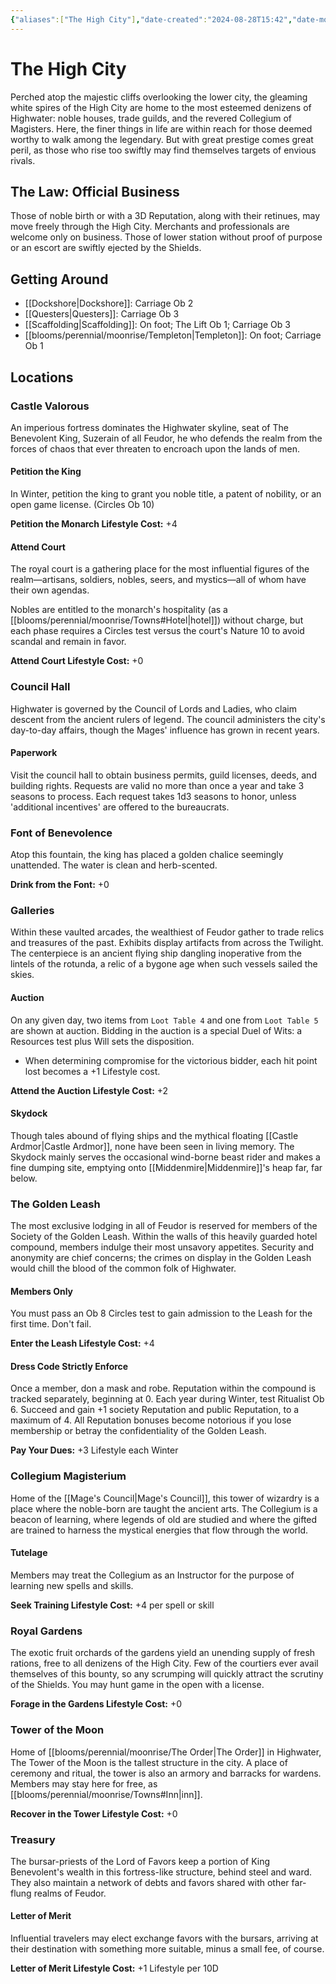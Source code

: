```yaml
---
{"aliases":["The High City"],"date-created":"2024-08-28T15:42","date-modified":"2024-08-29T12:03","dg-publish":true,"tags":["moonrise"],"title":"The High City","dg-path":"moonrise/The High City.md","permalink":"/moonrise/the-high-city/","dgPassFrontmatter":true}
---
```



# The High City

Perched atop the majestic cliffs overlooking the lower city, the gleaming white spires of the High City are home to the most esteemed denizens of Highwater: noble houses, trade guilds, and the revered Collegium of Magisters. Here, the finer things in life are within reach for those deemed worthy to walk among the legendary. But with great prestige comes great peril, as those who rise too swiftly may find themselves targets of envious rivals.

## The Law: Official Business

Those of noble birth or with a 3D Reputation, along with their retinues, may move freely through the High City. Merchants and professionals are welcome only on business. Those of lower station without proof of purpose or an escort are swiftly ejected by the Shields.

## Getting Around

- [[Dockshore\|Dockshore]]: Carriage Ob 2
- [[Questers\|Questers]]: Carriage Ob 3
- [[Scaffolding\|Scaffolding]]: On foot; The Lift Ob 1; Carriage Ob 3
- [[blooms/perennial/moonrise/Templeton\|Templeton]]: On foot; Carriage Ob 1

## Locations

### Castle Valorous

An imperious fortress dominates the Highwater skyline, seat of The Benevolent King, Suzerain of all Feudor, he who defends the realm from the forces of chaos that ever threaten to encroach upon the lands of men.

#### Petition the King

In Winter, petition the king to grant you noble title, a patent of nobility, or an open game license. (Circles Ob 10)

**Petition the Monarch Lifestyle Cost:** +4

#### Attend Court

The royal court is a gathering place for the most influential figures of the realm—artisans, soldiers, nobles, seers, and mystics—all of whom have their own agendas.

Nobles are entitled to the monarch's hospitality (as a [[blooms/perennial/moonrise/Towns#Hotel\|hotel]]) without charge, but each phase requires a Circles test versus the court's Nature 10 to avoid scandal and remain in favor.

**Attend Court Lifestyle Cost:** +0

### Council Hall

Highwater is governed by the Council of Lords and Ladies, who claim descent from the ancient rulers of legend. The council administers the city's day-to-day affairs, though the Mages' influence has grown in recent years.

#### Paperwork

Visit the council hall to obtain business permits, guild licenses, deeds, and building rights. Requests are valid no more than once a year and take 3 seasons to process. Each request takes 1d3 seasons to honor, unless 'additional incentives' are offered to the bureaucrats.

### Font of Benevolence

Atop this fountain, the king has placed a golden chalice seemingly unattended. The water is clean and herb-scented.

**Drink from the Font:** +0

### Galleries

Within these vaulted arcades, the wealthiest of Feudor gather to trade relics and treasures of the past. Exhibits display artifacts from across the Twilight. The centerpiece is an ancient flying ship dangling inoperative from the lintels of the rotunda, a relic of a bygone age when such vessels sailed the skies.

#### Auction

On any given day, two items from `Loot Table 4` and one from `Loot Table 5` are shown at auction. Bidding in the auction is a special Duel of Wits: a Resources test plus Will sets the disposition.

- When determining compromise for the victorious bidder, each hit point lost becomes a +1 Lifestyle cost.

**Attend the Auction Lifestyle Cost:** +2

#### Skydock

Though tales abound of flying ships and the mythical floating [[Castle Ardmor\|Castle Ardmor]], none have been seen in living memory. The Skydock mainly serves the occasional wind-borne beast rider and makes a fine dumping site, emptying onto [[Middenmire\|Middenmire]]'s heap far, far below.

### The Golden Leash

The most exclusive lodging in all of Feudor is reserved for members of the Society of the Golden Leash. Within the walls of this heavily guarded hotel compound, members indulge their most unsavory appetites. Security and anonymity are chief concerns; the crimes on display in the Golden Leash would chill the blood of the common folk of Highwater.

#### Members Only

You must pass an Ob 8 Circles test to gain admission to the Leash for the first time. Don't fail.

**Enter the Leash Lifestyle Cost:** +4

#### Dress Code Strictly Enforce

Once a member, don a mask and robe. Reputation within the compound is tracked separately, beginning at 0. Each year during Winter, test Ritualist Ob 6. Succeed and gain +1 society Reputation and public Reputation, to a maximum of 4. All Reputation bonuses become notorious if you lose membership or betray the confidentiality of the Golden Leash.

**Pay Your Dues:** +3 Lifestyle each Winter

### Collegium Magisterium

Home of the [[Mage's Council\|Mage's Council]], this tower of wizardry is a place where the noble-born are taught the ancient arts. The Collegium is a beacon of learning, where legends of old are studied and where the gifted are trained to harness the mystical energies that flow through the world.

#### Tutelage

Members may treat the Collegium as an Instructor for the purpose of learning new spells and skills.

**Seek Training Lifestyle Cost:** +4 per spell or skill

### Royal Gardens

The exotic fruit orchards of the gardens yield an unending supply of fresh rations, free to all denizens of the High City. Few of the courtiers ever avail themselves of this bounty, so any scrumping will quickly attract the scrutiny of the Shields. You may hunt game in the open with a license.

**Forage in the Gardens Lifestyle Cost:** +0

### Tower of the Moon

Home of [[blooms/perennial/moonrise/The Order\|The Order]] in Highwater, The Tower of the Moon is the tallest structure in the city. A place of ceremony and ritual, the tower is also an armory and barracks for wardens. Members may stay here for free, as [[blooms/perennial/moonrise/Towns#Inn\|inn]].

**Recover in the Tower Lifestyle Cost:** +0

### Treasury

The bursar-priests of the Lord of Favors keep a portion of King Benevolent's wealth in this fortress-like structure, behind steel and ward. They also maintain a network of debts and favors shared with other far-flung realms of Feudor.

#### Letter of Merit

Influential travelers may elect exchange favors with the bursars, arriving at their destination with something more suitable, minus a small fee, of course.

**Letter of Merit Lifestyle Cost:** +1 Lifestyle per 10D
